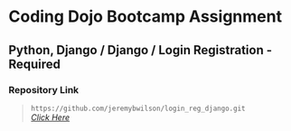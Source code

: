 # Coding Dojo Bootcamp Assignment
## Python, Django / Django / Login Registration - Required

### Repository Link

> ``` https://github.com/jeremybwilson/login_reg_django.git ```<br>
> _[Click Here](https://github.com/jeremybwilson/login_reg_django.git)_